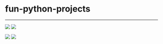 # fun-python-projects
<hr>

![](https://github.com/Xamexerfun-python-projects/blob/main/o_projects/Mastermind/MastermindDemo.gif)
![](https://github.com/Xamexer/fun-python-projects/blob/main/o_projects/Typinggame/TypingDemo.gif)

![](https://github.com/Xamexer/fun-python-projects/blob/main/o_projects/MultiTouchInterface/Multi-Touch-Interface/InfraredCamDemo.gif)
![](https://github.com/Xamexer/fun-python-projects/blob/main/o_projects/MultiTouchInterface/Multi-Touch-Interface/TouchDemo.gif)
